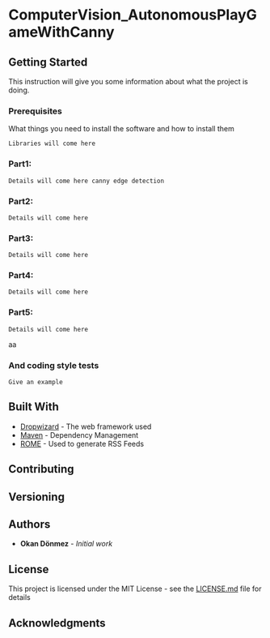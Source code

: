 # ComputerVision_AutonomousPlayGameWithCanny


## Getting Started

This instruction will give you some information about what the project is doing.

### Prerequisites

What things you need to install the software and how to install them

```
Libraries will come here
```

### Part1:
```
Details will come here canny edge detection
```
### Part2: 
```
Details will come here
```
### Part3: 
```
Details will come here
```
### Part4: 
```
Details will come here
```
### Part5: 
```
Details will come here
```

aa
### And coding style tests

```
Give an example
```

## Built With

* [Dropwizard](http://www.dropwizard.io/1.0.2/docs/) - The web framework used
* [Maven](https://maven.apache.org/) - Dependency Management
* [ROME](https://rometools.github.io/rome/) - Used to generate RSS Feeds

## Contributing


## Versioning


## Authors

* **Okan Dönmez** - *Initial work*

## License

This project is licensed under the MIT License - see the [LICENSE.md](LICENSE.md) file for details

## Acknowledgments
